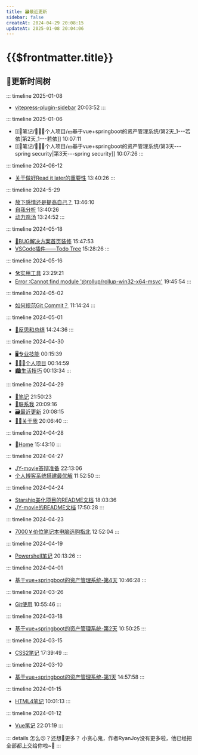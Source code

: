 ```yaml
---
title: 🗃️最近更新
sidebar: false
createAt: 2024-04-29 20:08:15
updateAt: 2025-01-08 20:04:06
---
```

# {{$frontmatter.title}} <badge type="danger" text="持续更新" style="margin-top:12px;"/>

## 🌴更新时间树
::: timeline 2025-01-08
- [vitepress-plugin-sidebar](/📒笔记/👨🏼‍💻个人项目/🌐博客/🔌插件/vitepress-plugin-sidebar) 20:03:52
:::

::: timeline 2025-01-06
- [[📒笔记/👨🏼‍💻个人项目/💴基于vue+springboot的资产管理系统/第2天_1---若依|第2天_1---若依]] 10:07:11
- [[📒笔记/👨🏼‍💻个人项目/💴基于vue+springboot的资产管理系统/第3天---spring security|第3天---spring security]] 10:07:26
:::

::: timeline 2024-06-12
- [关于做好Read it later的重要性](/📒笔记/🤔反思和总结/📈个人成长/关于做好Read_it_later的重要性) 13:40:26
:::

::: timeline 2024-5-29
- [放下感情还是提高自己？](/📒笔记/🤔反思和总结/🥰情感/放下感情还是提高自己？) 13:46:10
- [自我分析](/📒笔记/🤔反思和总结/🥰情感/自我分析) 13:40:26
- [动力鸡汤](/📒笔记/🤔反思和总结/💯考研/动力鸡汤) 13:24:52
:::

::: timeline 2024-05-18
- [🐞BUG解决方案首页装修](/📒笔记/👨🏼‍💻个人项目/🌐博客/🐞BUG解决方案/) 15:47:53
- [VSCode插件——Todo Tree](/📒笔记/🛠️实用工具/🛡️VSCode/🔌插件/todo_tree) 15:28:26
:::

::: timeline 2024-05-16
- [🛠️实用工具](/📒笔记/🛠️实用工具/index) 23:29:21
- [Error :Cannot find module '@rollup/rollup-win32-x64-msvc'](/📒笔记/👨🏼‍💻个人项目/🌐博客/🐞BUG解决方案/rollup) 19:45:54
:::

::: timeline 2024-05-02
- [如何规范Git Commit？](/📒笔记/🛠️实用工具/🗄️Git/如何规范Git_Commit？) 11:14:24
:::

::: timeline 2024-05-01
- [🤔反思和总结](/📒笔记/🤔反思和总结/index) 14:24:36
:::

::: timeline 2024-04-30
- [🖥️专业技能](/📒笔记/🖥️专业技能/) 00:15:39
- [👨🏼‍💻个人项目](/📒笔记/👨🏼‍💻个人项目/) 00:14:59
- [🏙️生活技巧](/📒笔记/🏙️生活技巧/) 00:13:34
:::

::: timeline 2024-04-29
- [📒笔记](/📒笔记/) 21:50:23
- [📱联系我](/👨🏼‍🎓关于我/联系我) 20:09:16
- [🗃️最近更新](/ResentUpdate) 20:08:15
- [👨‍🎓关于我](/👨🏼‍🎓关于我/) 20:06:40
:::

::: timeline 2024-04-28
- [🏡Home](/) 15:43:10
:::

::: timeline 2024-04-27
- [JY-movie答辩准备](/📒笔记/👨🏼‍💻个人项目/🎦JY-movie/JY-movie答辩相关) 22:13:06
- [个人博客系统搭建最优解](/📒笔记/👨🏼‍💻个人项目/🌐博客/个人博客系统搭建最优解) 11:52:50
:::

::: timeline 2024-04-24
- [Starship美化项目的README文档](/📒笔记/👨🏼‍💻个人项目/☄️Starship_customize/starship_custom) 18:03:36
- [JY-movie的README文档](/📒笔记/👨🏼‍💻个人项目/🎦JY-movie/jy-movie) 17:50:28
:::

::: timeline 2024-04-23
- [7000￥价位笔记本电脑选购指北](/📒笔记/🏙️生活技巧/🛒购物/7000￥价位笔记本电脑选购指北) 12:52:04
:::

::: timeline 2024-04-19
- [Powershell笔记](/📒笔记/🛠️实用工具/🔳Powershell/powershell) 20:13:26
:::

::: timeline 2024-04-01
- [基于vue+springboot的资产管理系统-第4天](/📒笔记/👨🏼‍💻个人项目/💴基于vue+springboot的资产管理系统/第4天---智慧物业管理系统) 10:46:28
:::

::: timeline 2024-03-26
- [Git使用](/📒笔记/🛠️实用工具/🗄️Git/git使用) 10:55:46
:::

::: timeline 2024-03-18
- [基于vue+springboot的资产管理系统-第2天](/📒笔记/👨🏼‍💻个人项目/💴基于vue+springboot的资产管理系统/第2天_2---项目速成攻略) 10:50:25
:::

::: timeline 2024-03-15
- [CSS2笔记](/📒笔记/🖥️专业技能/💈CSS/CSS2) 17:39:49
:::

::: timeline 2024-03-10
- [基于vue+springboot的资产管理系统-第1天](/📒笔记/👨🏼‍💻个人项目/💴基于vue+springboot的资产管理系统/第1天---前端) 14:57:58
:::

::: timeline 2024-01-15
- [HTML4笔记](/📒笔记/🖥️专业技能/📄HTML/HTML4) 10:01:13
:::

::: timeline 2024-01-12
- [Vue笔记](/📒笔记/🖥️专业技能/🔧VUE/VUE) 22:01:19
:::

::: details 怎么😕？还想👀更多？
小贪心鬼，作者RyanJoy没有更多啦，他已经把全部都上交给你啦~🥵
:::